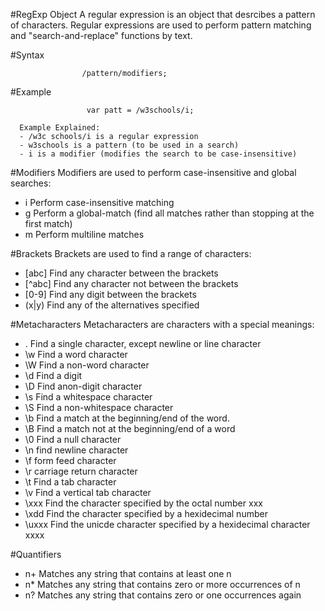 #RegExp Object
A regular expression is an object that desrcibes a pattern of characters.
Regular expressions are used to perform pattern matching and "search-and-replace" functions by text.

#Syntax

                    /pattern/modifiers;
                    
#Example

                     var patt = /w3schools/i;
                     
      Example Explained:
      - /w3c schools/i is a regular expression
      - w3schools is a pattern (to be used in a search)
      - i is a modifier (modifies the search to be case-insensitive)
      
#Modifiers
Modifiers are used to perform case-insensitive and global searches:

- i Perform case-insensitive matching
- g Perform a global-match (find all matches rather than stopping at the first match)
- m Perform multiline matches

#Brackets
Brackets are used to find a range of characters:

- [abc] Find any character between the brackets
- [^abc] Find any character not between the brackets
- [0-9] Find any digit between the brackets
- (x|y) Find any of the alternatives specified

#Metacharacters
Metacharacters are characters with a special meanings:

- . Find a single character, except newline or line character
- \w Find a word character
- \W Find a non-word character
- \d Find a digit
- \D Find anon-digit character
- \s Find a whitespace character
- \S Find a non-whitespace character
- \b Find a match at the beginning/end of the word.
- \B Find a match not at the beginning/end of a word
- \0 Find a null character
- \n find  newline character
- \f form feed character
- \r carriage return character
- \t Find a tab character
- \v Find a vertical tab character
- \xxx Find the character specified by the octal number xxx
- \xdd Find the character specified by a hexidecimal number
- \uxxx Find the unicde character specified by a hexidecimal character xxxx

#Quantifiers
- n+ Matches any string that contains at least one n
- n* Matches any string that contains zero or more occurrences of n
- n? Matches any string that contains zero or one occurrences again

      
                     
